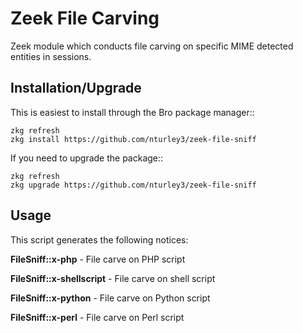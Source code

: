 Zeek File Carving 
======================

Zeek module which conducts file carving on specific MIME detected entities
in sessions.

Installation/Upgrade
------------

This is easiest to install through the Bro package manager::

	zkg refresh
	zkg install https://github.com/nturley3/zeek-file-sniff

If you need to upgrade the package::

	zkg refresh
	zkg upgrade https://github.com/nturley3/zeek-file-sniff

Usage
-----

This script generates the following notices: 

**FileSniff::x-php** - File carve on PHP script

**FileSniff::x-shellscript** - File carve on shell script

**FileSniff::x-python** - File carve on Python script

**FileSniff::x-perl** - File carve on Perl script

